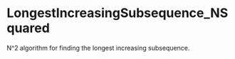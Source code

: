 # LongestIncreasingSubsequence_NSquared
N^2 algorithm for finding the longest increasing subsequence.
